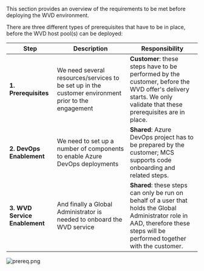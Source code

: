 This section provides an overview of the requirements to be met before deploying the WVD environment.

There are three different types of prerequisites that have to be in place, before the WVD host pool(s) can be deployed:

| Step | Description  | Responsibility |
|--|--|--|
| **1. Prerequisites** | We need several resources/services to be set up in the customer environment prior to the engagement| **Customer**: these steps have to be performed by the customer, before the WVD offer's delivery starts. We only validate that these prerequisites are in place.|
| **2. DevOps Enablement** | We need to set up a number of components to enable Azure DevOps deployments | **Shared**: Azure DevOps project has to be prepared by the customer; MCS supports code onboarding and related steps.  |
| **3. WVD Service Enablement** | And finally a Global Administrator is needed to onboard the WVD service | **Shared**: these steps can only be run on behalf of a user that holds the Global Administrator role in AAD, therefore these steps will be performed together with the customer. |

![prereq.png](/.attachments/prereq-f3cfaaf6-c4c7-4633-b622-83075a54ca00.png)